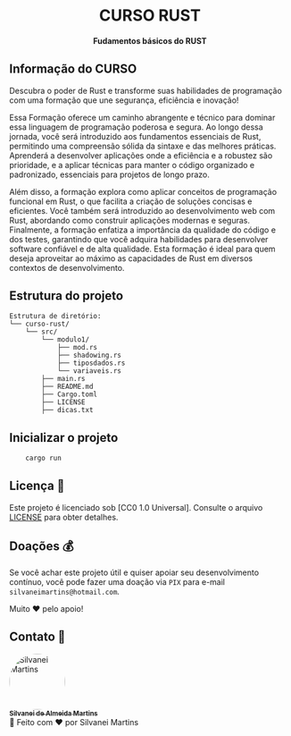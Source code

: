 <h1 align="center">
    CURSO RUST
</h1>

<h4 align="center">
    Fudamentos básicos do RUST
</h4>

## Informação do CURSO

Descubra o poder de Rust e transforme suas habilidades de programação com uma formação que une segurança, eficiência e inovação!

Essa Formação oferece um caminho abrangente e técnico para dominar essa linguagem de programação poderosa e segura. Ao longo dessa jornada, você será introduzido aos fundamentos essenciais de Rust, permitindo uma compreensão sólida da sintaxe e das melhores práticas. Aprenderá a desenvolver aplicações onde a eficiência e a robustez são prioridade, e a aplicar técnicas para manter o código organizado e padronizado, essenciais para projetos de longo prazo.

Além disso, a formação explora como aplicar conceitos de programação funcional em Rust, o que facilita a criação de soluções concisas e eficientes. Você também será introduzido ao desenvolvimento web com Rust, abordando como construir aplicações modernas e seguras. Finalmente, a formação enfatiza a importância da qualidade do código e dos testes, garantindo que você adquira habilidades para desenvolver software confiável e de alta qualidade. Esta formação é ideal para quem deseja aproveitar ao máximo as capacidades de Rust em diversos contextos de desenvolvimento.

## Estrutura do projeto

```plaintext
Estrutura de diretório:
└── curso-rust/
    └── src/
        └── modulo1/
            ├── mod.rs
            ├── shadowing.rs
            ├── tiposdados.rs
            └── variaveis.rs
        ├── main.rs
        ├── README.md
        ├── Cargo.toml
        ├── LICENSE
        ├── dicas.txt
```

## Inicializar o projeto

```bash
    cargo run
```

## Licença 📝

Este projeto é licenciado sob [CC0 1.0 Universal]. Consulte o arquivo [LICENSE](https://github.com/SilvaneiMartins/validacao-email-rust/blob/master/LICENSE) para obter detalhes.

## Doações 💰

Se você achar este projeto útil e quiser apoiar seu desenvolvimento contínuo, você pode fazer uma doação via `PIX` para e-mail `silvaneimartins@hotmail.com`.

Muito ❤️ pelo apoio!

## Contato 📩

<a href="https://github.com/SilvaneiMartins">
    <img
        style="border-radius:50%"
        src="https://github.com/SilvaneiMartins.png"
        width="100px;"
        alt="Silvanei Martins"
    />
    <br />
    <sub>
        <b>Silvanei de Almeida Martins</b>
    </sub>
</a>
     <a href="https://github.com/SilvaneiMartins" title="Silvanei martins" >
 </a>
<br />
🚀 Feito com ❤️ por Silvanei Martins
